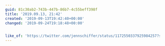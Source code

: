 ```yaml
---
guid: 81c30ab2-743b-447b-86b7-4c55beff398f
title: '2019.09.13, 21:42'
created: '2019-09-13T19:42:40+00:00'
changed: '2019-09-24T19:18:48+00:00'


like_of: 'https://twitter.com/jennschiffer/status/1172550337925984257?s=20'
---
```


